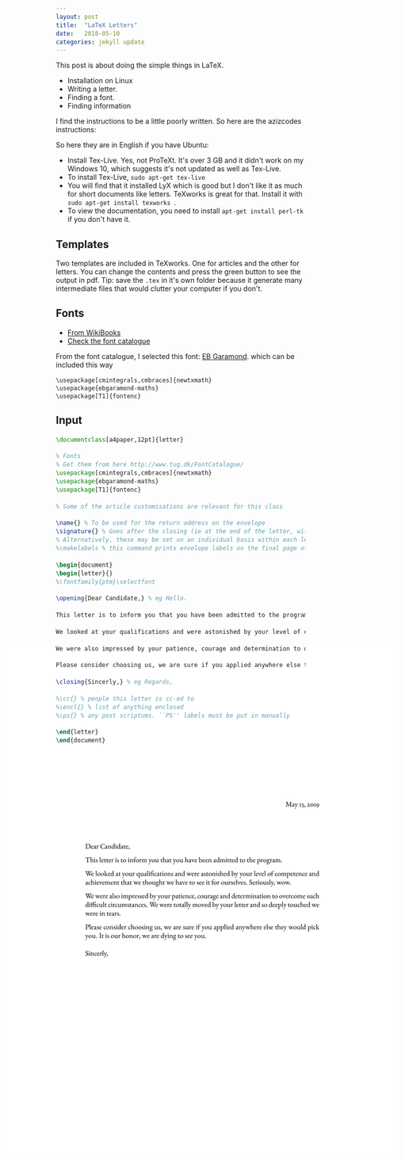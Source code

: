 ```yaml
---
layout: post
title:  "LaTeX Letters"
date:   2018-05-10
categories: jekyll update
---
```


This post is about doing the simple things in LaTeX.

* Installation on Linux
* Writing a letter.
* Finding a font.
* Finding information

I find the instructions to be a little poorly written. So here are the azizcodes instructions:

So here they are in English if you have Ubuntu:
* Install Tex-Live. Yes, not ProTeXt. It's over 3 GB and it didn't work on my Windows 10, which suggests it's not updated as well as Tex-Live.
* To install Tex-Live, `sudo apt-get tex-live`
* You will find that it installed LyX which is good but I don't like it as much for short documents like letters. TeXworks is great for that. Install it with `sudo apt-get install texworks
`.
* To view the documentation, you need to install `apt-get install perl-tk` if you don't have it.

## Templates
Two templates are included in TeXworks. One for articles and the other for letters. You can change the contents and press the green button to see the output in pdf. Tip: save the `.tex` in it's own folder because it generate many intermediate files that would clutter your computer if you don't.

## Fonts
* [From WikiBooks](https://en.wikibooks.org/wiki/LaTeX/Fonts)
* [Check the font catalogue](http://www.tug.dk/FontCatalogue/)

From the font catalogue, I selected this font: [EB Garamond](http://www.tug.dk/FontCatalogue/ebgaramond/). which can be included this way

```
\usepackage[cmintegrals,cmbraces]{newtxmath}
\usepackage{ebgaramond-maths}
\usepackage[T1]{fontenc}
```

## Input
``` latex
\documentclass[a4paper,12pt]{letter}

% Fonts
% Get them from here http://www.tug.dk/FontCatalogue/
\usepackage[cmintegrals,cmbraces]{newtxmath}
\usepackage{ebgaramond-maths}
\usepackage[T1]{fontenc}

% Some of the article customisations are relevant for this class

\name{} % To be used for the return address on the envelope
\signature{} % Goes after the closing (ie at the end of the letter, with space for a signature)
% Alternatively, these may be set on an individual basis within each letter environment.
%\makelabels % this command prints envelope labels on the final page of the document

\begin{document}
\begin{letter}{}
%\fontfamily{ptm}\selectfont

\opening{Dear Candidate,} % eg Hello.

This letter is to inform you that you have been admitted to the program. 

We looked at your qualifications and were astonished by your level of competence and achievement that we thought we have to see it for ourselves. Seriously, wow.

We were also impressed by your patience, courage and determination to overcome such difficult circumstances. We were totally moved by your letter and so deeply touched we were in tears. 

Please consider choosing us, we are sure if you applied anywhere else they would pick you. It is our honor, we are dying to see you.

\closing{Sincerly,} % eg Regards,

%\cc{} % people this letter is cc-ed to
%\encl{} % list of anything enclosed
%\ps{} % any post scriptums. ``PS'' labels must be put in manually

\end{letter}
\end{document}
```
## Output
The output is shown below

<!-- ![](/assets/letterlatex.svg) -->

<div style="width: 1200px; overflow: hidden;  margin: -300px 0 0 -100px;">
    <img src="/assets/letterlatex.svg">
</div>

